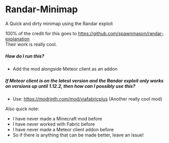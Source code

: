 # Randar-Minimap

A Quick and dirty minimap using the Randar exploit

100% of the credit for this goes to https://github.com/spawnmason/randar-explanation   
Their work is really cool.

##### How do I run this?   
- Add the mod alongside Meteor client as an addon   
##### If Meteor client is on the latest version and the Randar exploit only works on versions up until 1.12.2, then how can I possibly use this?
- Use: https://modrinth.com/mod/viafabricplus (Another really cool mod)

Also quick note:
- I have never made a Minecraft mod before
- I have never worked with Fabric before
- I have never made a Meteor client addon before
- So if there is anything that can be made better, leave an issue!
